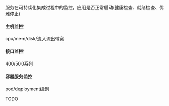 ####
服务在可持续化集成过程中的监控，应用是否正常启动(健康检查、就绪检查、优雅停止)

#### 主机监控
cpu/mem/disk/流入流出带宽

#### 接口监控
400/500系列

#### 容器服务监控
pod/deployment级别


TODO
